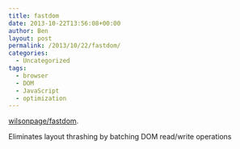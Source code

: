 ```yaml
---
title: fastdom
date: 2013-10-22T13:56:08+00:00
author: Ben
layout: post
permalink: /2013/10/22/fastdom/
categories:
  - Uncategorized
tags:
  - browser
  - DOM
  - JavaScript
  - optimization
---
```

[wilsonpage/fastdom](https://github.com/wilsonpage/fastdom).

Eliminates layout thrashing by batching DOM read/write operations